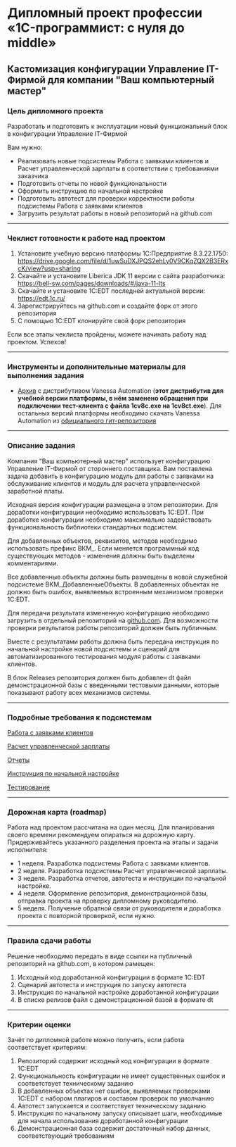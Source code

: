 # Дипломный проект профессии «1C-программист: с нуля до middle»

## Кастомизация конфигурации Управление IT-Фирмой для компании "Ваш компьютерный мастер"

### Цель дипломного проекта

Разработать и подготовить к эксплуатации новый функциональный блок в конфигурации Управление IT-Фирмой

Вам нужно:
- Реализовать новые подсистемы Работа с заявками клиентов и Расчет управленческой зарплаты в соответствии с требованиями заказчика
- Подготовить отчеты по новой функциональности
- Оформить инструкцию по начальной настройке
- Подготовить автотест для проверки корректности работы подсистемы Работа с заявками клиентов
- Загрузить результат работы в новый репозиторий на github.com

------

### Чеклист готовности к работе над проектом

1. Установите учебную версию платформы 1С:Предприятие 8.3.22.1750: https://drive.google.com/file/d/1uwSuDXJPQS2ehLy0V9CKqZQX2B3ERxcK/view?usp=sharing
2. Скачайте и установите Liberica JDK 11 версии с сайта разработчика: https://bell-sw.com/pages/downloads/#/java-11-lts
3. Скачайте и установите 1С:EDT последней актуальной версии: https://edt.1c.ru/
4. Зарегистрируйтесь на github.com и создайте форк от этого репозитория
5. С помощью 1С:EDT клонируйте свой форк репозитория

Если все этапы чеклиста пройдены, можете начинать работу над проектом. Успехов!

------

### Инструменты и дополнительные материалы для выполнения задания
- [Архив](https://drive.google.com/file/d/1QnZ3fnGMaH7Uueg55w1jTK5fUyipZdEF/view?usp=share_link) с дистрибутивом Vanessa Automation (**этот дистрибутив для учебной версии платформы, в нём заменено обращения при подключении тест-клиента с файла 1cv8c.exe на 1cv8ct.exe**). Для остальных версий платформы необходимо скачать Vanessa Automation из [официального гит-репозитория](https://pr-mex.github.io/vanessa-automation/dev/)

------

### Описание задания

Компания "Ваш компьютерный мастер" использует конфигурацию Управление IT-Фирмой от стороннего поставщика. Вам поставлена задача добавить в конфигурацию модуль для работы с заявками на обслуживание клиентов и модуль для расчета управленческой заработной платы.

Исходная версия конфигурации размещена в этом репозитории. Для доработки конфигурации необходимо использовать 1C:EDT. При доработке конфигурации необходимо максимально задействовать функциональность библиотеки стандартных подсистем.

Для добавленных объектов, реквизитов, методов необходимо использовать префикс ВКМ_. Если меняется программный код существующих методов - изменения должны быть выделены комментариями.

Все добавленные объекты должны быть размещены в новой служебной подсистеме ВКМ_ДобавленныеОбъекты. В добавленных объектах не должно быть ошибок, выявляемых встроенным механизмом проверки 1C:EDT.

Для передачи результата измененную конфигурацию необходимо загрузить в отдельный репозиторий на [github.com](https://github.com). Для возможности проверки результатов работы репозиторий должен быть публичным.

Вместе с результатами работы должна быть передана инструкция по начальной настройке новой подсистемы и сценарий для автоматизированного тестирования модуля работы с заявками клиентов.

В блок Releases репозитория должен быть добавлен dt файл демонстрационной базы с введенными тестовыми данными, которые показывают работу всех механизмов системы.

------

### Подробные требования к подсистемам

[Работа с заявками клиентов](tasks/tickets.md)

[Расчет управленческой зарплаты](tasks/hrm.md)

[Отчеты](tasks/reports.md)

[Инструкция по начальной настройке](tasks/docs.md)

[Тестирование](tasks/testing.md)

------

### Дорожная карта (roadmap)

Работа над проектом рассчитана на один месяц. Для планирования своего времени рекомендуем опираться на дорожную карту. Придерживайтесь указанного разделения проекта на этапы и задачи исполнителя:

- 1 неделя. Разработка подсистемы Работа с заявками клиентов.
- 2 неделя. Разработка подсистемы Расчет управленческой зарплаты.
- 3 неделя. Разработка отчетов, автотеста и инструкции по начальной настройке.
- 4 неделя. Оформление репозитория, демонстрационной базы, отправка проекта на проверку дипломному руководителю.
- 5 неделя. Получение обратной связи от руководителя и доработка проекта с повторной проверкой, если нужно.

------

### Правила сдачи работы

Решение необходимо передать в виде ссылки на публичный репозиторий на github.com, в котором рамещен:
1. Исходный код доработанной конфигурации в формате 1C:EDT
2. Сценарий автотеста и инструкция по запуску автотеста
3. Инструкция по начальной настройке доработанной конфигурации
4. В списке релизов файл с демонстрационной базой в формате dt

------

### Критерии оценки

Зачёт по дипломной работе можно получить, если работа соответствует критериям:

1. Репозиторий содержит исходный код конфигурации в формате 1C:EDT
2. Функциональность конфигурации не имеет существенных ошибок и соответствует техническому заданию
3. В добавленных объектах нет ошибок, выявляемых проверками 1C:EDT с набором плагиров и составом проверок по умолчанию
4. Автотест запускается и соответствует техническому заданию
5. Инструкция по начальному запуску описывает шаги, необходимые для начала использования доработанной конфигурации
6. Демонстрационная база содержит достаточный набор данных, соответствующий требованиям